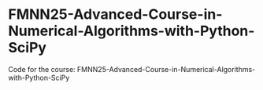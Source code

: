 # FMNN25-Advanced-Course-in-Numerical-Algorithms-with-Python-SciPy
Code for the course: FMNN25-Advanced-Course-in-Numerical-Algorithms-with-Python-SciPy
